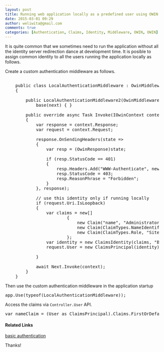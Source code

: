 ```yaml
---
layout: post
title: Running web application locally as a predefined user using OWIN Middleware
date: 2015-03-01 09:29
author: weliwita@gmail.com
comments: true
categories: [Authentication, Claims, Identity, Middleware, OWIN, OWIN]
---
```

It is quite common that we sometimes need to run the application without all the identity server redirection dance at development time. It is posible to assign common identity to all the users running the application locally as follows.

Create a custom authentication middleware as follows.

<pre>

    public class LocalAuthenticationMiddleware : OwinMiddleware
    {
        
        public LocalAuthenticationMiddleware2(OwinMiddleware next) :
            base(next) { }

        public override async Task Invoke(IOwinContext context)
        {
            var response = context.Response;
            var request = context.Request;

            response.OnSendingHeaders(state =>
            {
                var resp = (OwinResponse)state;

                if (resp.StatusCode == 401)
                {
                    resp.Headers.Add("WWW-Authenticate", new[] { "Basic" });
                    resp.StatusCode = 403;
                    resp.ReasonPhrase = "Forbidden";
                }
            }, response);

            // use this identity only if running locally
            if (request.Uri.IsLoopback)
            {
                var claims = new[]
                        {
                            new Claim("name", "Administrator"),
                            new Claim(ClaimTypes.NameIdentifier, "0001"),
                            new Claim(ClaimTypes.Role, "SiteAdministrator"),
                        };
                var identity = new ClaimsIdentity(claims, "Basic");
                request.User = new ClaimsPrincipal(identity);

            }

            await Next.Invoke(context);
        }
    }
</pre>


Then use the custom authentication middleware in the application startup

<pre>
app.Use(typeof(LocalAuthenticationMiddleware));
</pre>


Access the claims via <code>Controller.User</code> API.
<pre>
var nameClaim = (User as ClaimsPrincipal).Claims.FirstOrDefault(t => t.Type == "name");
</pre>

<h4>Related Links</h4>
<a href="https://lbadri.wordpress.com/2013/07/13/basic-authentication-with-asp-net-web-api-using-owin-middleware/">basic authentication</a>

Thanks!

